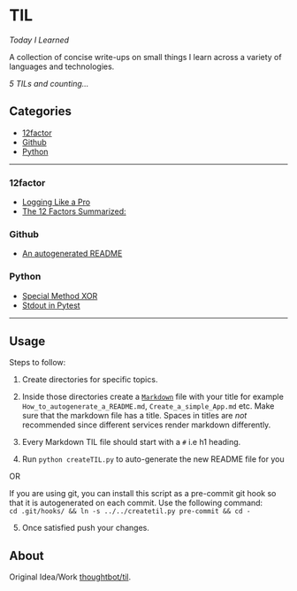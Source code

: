 # TIL   

*Today I Learned*   

A collection of concise write-ups on small things I learn across a variety of 
languages and technologies.   

_5 TILs and counting..._   

## Categories   

* [12factor](#12Factor)
* [Github](#Github)
* [Python](#Python)
   

---

### 12factor

- [Logging Like a Pro](12Factor/Logging_like_a_pro.md)
- [The 12 Factors Summarized:](12Factor/12Factor_summarized.md)

### Github

- [An autogenerated README](Github/autogenerated_README.md)

### Python

- [Special Method XOR](Python/special_method_xor.md)
- [Stdout in Pytest](Python/stdout_in_pytest.md)

---  

## Usage   
Steps to follow:   

1. Create directories for specific topics.   

2. Inside those directories create a [`Markdown`](https://www.markdownguide.org/basic-syntax/) 
file with your title for example `How_to_autogenerate_a_README.md`, 
`Create_a_simple_App.md` etc. Make sure that the markdown file has a title. 
Spaces in titles are _not_ recommended since different services render markdown differently.   

3. Every Markdown TIL file should start with a `#` i.e h1 heading.   

4. Run `python createTIL.py` to auto-generate the new README file for you   

OR  

If you are using git, you can install this script as a pre-commit git hook so
that it is autogenerated on each commit. Use the following command:  
`cd .git/hooks/ && ln -s ../../createtil.py pre-commit && cd -`   

5. Once satisfied push your changes.   

## About  

Original Idea/Work [thoughtbot/til](https://github.com/thoughtbot/til).   

